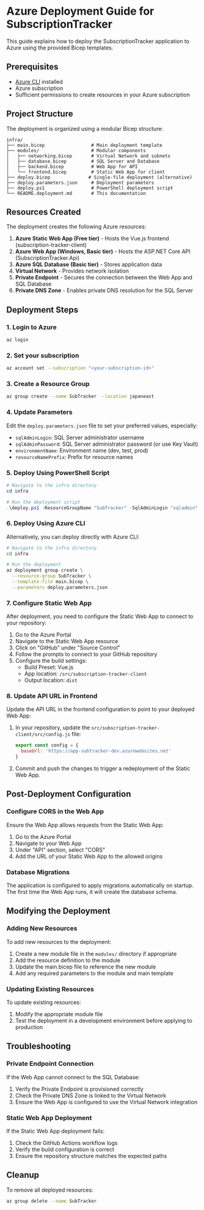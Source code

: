 # Azure Deployment Guide for SubscriptionTracker

This guide explains how to deploy the SubscriptionTracker application to Azure using the provided Bicep templates.

## Prerequisites

- [Azure CLI](https://docs.microsoft.com/en-us/cli/azure/install-azure-cli) installed
- Azure subscription
- Sufficient permissions to create resources in your Azure subscription

## Project Structure

The deployment is organized using a modular Bicep structure:

```
infra/
├── main.bicep                 # Main deployment template
├── modules/                   # Modular components
│   ├── networking.bicep       # Virtual Network and subnets
│   ├── database.bicep         # SQL Server and Database
│   ├── backend.bicep          # Web App for API
│   └── frontend.bicep         # Static Web App for client
├── deploy.bicep              # Single-file deployment (alternative)
├── deploy.parameters.json     # Deployment parameters
├── deploy.ps1                 # PowerShell deployment script
└── README.deployment.md       # This documentation
```

## Resources Created

The deployment creates the following Azure resources:

1. **Azure Static Web App (Free tier)** - Hosts the Vue.js frontend (subscription-tracker-client)
2. **Azure Web App (Windows, Basic tier)** - Hosts the ASP.NET Core API (SubscriptionTracker.Api)
3. **Azure SQL Database (Basic tier)** - Stores application data
4. **Virtual Network** - Provides network isolation
5. **Private Endpoint** - Secures the connection between the Web App and SQL Database
6. **Private DNS Zone** - Enables private DNS resolution for the SQL Server

## Deployment Steps

### 1. Login to Azure

```bash
az login
```

### 2. Set your subscription

```bash
az account set --subscription "<your-subscription-id>"
```

### 3. Create a Resource Group

```bash
az group create --name SubTracker --location japaneast
```

### 4. Update Parameters

Edit the `deploy.parameters.json` file to set your preferred values, especially:
- `sqlAdminLogin`: SQL Server administrator username
- `sqlAdminPassword`: SQL Server administrator password (or use Key Vault)
- `environmentName`: Environment name (dev, test, prod)
- `resourceNamePrefix`: Prefix for resource names

### 5. Deploy Using PowerShell Script

```powershell
# Navigate to the infra directory
cd infra

# Run the deployment script
.\deploy.ps1 -ResourceGroupName "SubTracker" -SqlAdminLogin "sqladmin" -SqlAdminPassword (ConvertTo-SecureString -String "P@ssw0rd" -AsPlainText -Force)
```

### 6. Deploy Using Azure CLI

Alternatively, you can deploy directly with Azure CLI:

```bash
# Navigate to the infra directory
cd infra

# Run the deployment
az deployment group create \
  --resource-group SubTracker \
  --template-file main.bicep \
  --parameters deploy.parameters.json
```

### 7. Configure Static Web App

After deployment, you need to configure the Static Web App to connect to your repository:

1. Go to the Azure Portal
2. Navigate to the Static Web App resource
3. Click on "GitHub" under "Source Control"
4. Follow the prompts to connect to your GitHub repository
5. Configure the build settings:
   - Build Preset: Vue.js
   - App location: `/src/subscription-tracker-client`
   - Output location: `dist`

### 8. Update API URL in Frontend

Update the API URL in the frontend configuration to point to your deployed Web App:

1. In your repository, update the `src/subscription-tracker-client/src/config.js` file:
   ```javascript
   export const config = {
     baseUrl: 'https://app-subtracker-dev.azurewebsites.net'
   }
   ```

2. Commit and push the changes to trigger a redeployment of the Static Web App.

## Post-Deployment Configuration

### Configure CORS in the Web App

Ensure the Web App allows requests from the Static Web App:

1. Go to the Azure Portal
2. Navigate to your Web App
3. Under "API" section, select "CORS"
4. Add the URL of your Static Web App to the allowed origins

### Database Migrations

The application is configured to apply migrations automatically on startup. The first time the Web App runs, it will create the database schema.

## Modifying the Deployment

### Adding New Resources

To add new resources to the deployment:

1. Create a new module file in the `modules/` directory if appropriate
2. Add the resource definition to the module
3. Update the main.bicep file to reference the new module
4. Add any required parameters to the module and main template

### Updating Existing Resources

To update existing resources:

1. Modify the appropriate module file
2. Test the deployment in a development environment before applying to production

## Troubleshooting

### Private Endpoint Connection

If the Web App cannot connect to the SQL Database:

1. Verify the Private Endpoint is provisioned correctly
2. Check the Private DNS Zone is linked to the Virtual Network
3. Ensure the Web App is configured to use the Virtual Network integration

### Static Web App Deployment

If the Static Web App deployment fails:

1. Check the GitHub Actions workflow logs
2. Verify the build configuration is correct
3. Ensure the repository structure matches the expected paths

## Cleanup

To remove all deployed resources:

```bash
az group delete --name SubTracker
```
